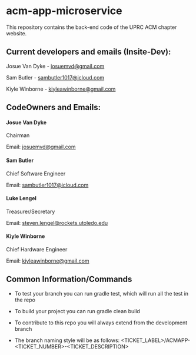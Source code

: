 # acm-app-microservice

This repository contains the back-end code of the UPRC ACM chapter website.

## Current developers and emails (Insite-Dev):

Josue Van Dyke - josuemvd@gmail.com

Sam Butler - sambutler1017@icloud.com

Kiyle Winborne - kiyleawinborne@gmail.com

## CodeOwners and Emails:

#### Josue Van Dyke
Chairman 

Email: josuemvd@gmail.com

#### Sam Butler
Chief Software Engineer

Email: sambutler1017@icloud.com

#### Luke Lengel 
Treasurer/Secretary

Email: steven.lengel@rockets.utoledo.edu

#### Kiyle Winborne
Chief Hardware Engineer

Email: kiyleawinborne@gmail.com


## Common Information/Commands

* To test your branch you can run gradle test, which will run all the test in the repo


* To build your project you can run gradle clean build


* To contribute to this repo you will always extend from the development branch


* The branch naming style will be as follows:
<TICKET_LABEL>/ACMAPP-<TICKET_NUMBER>-<TICKET_DESCRIPTION>
